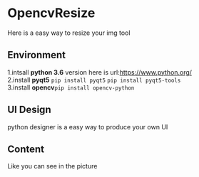 # OpencvResize
Here is a easy way to resize your img tool 

## Environment<br>
1.intsall **python 3.6** version  here is url:https://www.python.org/<br>
2.install **pyqt5** `pip install pyqt5`  `pip install pyqt5-tools` <br>
3.install **opencv**`pip install opencv-python`<br>

## UI Design <br>
python designer is a easy way to produce your own UI<br> 

## Content <br>
Like you can see in the picture <br>
 
